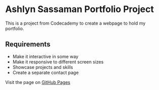 # Ashlyn Sassaman Portfolio Project

This is a project from Codecademy to create a webpage to hold my portfolio.

## Requirements
- Make it interactive in some way
- Make it responsive to different screen sizes
- Showcase projects and skills
- Create a separate contact page

Visit the page on [GitHub Pages](https://ashsass.github.io/portfolio/)
